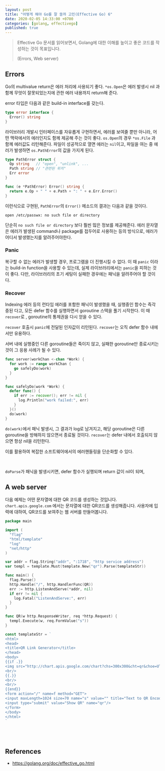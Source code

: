 ```yaml
---
layout: post
title: "어떻게 해야 Go를 잘 쓸까 고민(Effective Go) 6"
date: 2020-02-05 14:33:00 +0700
categories: [golang, effectivego]
published: true
---
```


> Effective Go 문서를 읽어보면서, Golang에 대한 이해를 높이고 좋은 코드를 작성하는 것이 목표입니다.
>
> (Errors, Web server)

## Errors

Go의 multivalue return은 에러 처리에 사용되기 좋다. `*os.Open`은 에러 발생시 nil 과 함께 무엇이 잘못되었는지에 관한 에러 내용까지 return해 준다.

error 타입은 다음과 같은 build-in interface를 갖는다.

```go
type error interface {
  Error() string
}
```

라이브러리 개발시 인터페이스를 자유롭게 구현하면서, 에러를 보여줄 뿐만 아니라, 어떤 맥락에서의 에러인지도 함께 제공해 주는 것이 좋다. `os.Open`의 경우 `*os.File` 과 함께 에러값도 리턴해준다. 파일이 성공적으로 열면 에러는 `nil`이고, 파일을 여는 중 에러가 발생하면 `os.PathError`의 값을 가지게 된다.

```go
type PathError struct {
  Op string   // "open", "unlink", ...
  Path string // "관련된 위치"
  Err error
}

func (e *PathError) Error() string {
  return e.Op + " " + e.Path + ": " + e.Err.Error()
}
```

이런식으로 구현된, `PathError`의 `Error()` 메소드의 결과는 다음과 같을 것이다.

```text
open /etc/passwx: no such file or directory
```

단순히 `no such file or directory` 보다 훨씬 많은 정보를 제공해준다. 에러 문자열은 에러가 발생된 command나 package를 접두어로 사용하는 등의 방식으로, 에러가 어디서 발생했는지를 알려주어야한다.

### Panic

복구할 수 없는 에러가 발생할 경우, 프로그램을 더 진행시킬 수 없다. 이 때 `panic` 이라는 build-in function을 사용할 수 있는데, 실제 라이브러리에서는 `panic`을 피하는 것이 좋다. 다만, 라이브러리의 초기 세팅이 실패한 경우에는 패닉을 알려주어야 할 것이다.

### Recover

Indexing 에러 등의 런타임 에러를 포함한 패닉이 발생했을 때, 실행중인 함수는 즉각 중된 다고, 모든 defer 함수를 실행하면서 goroutine 스택을 풀기 시작한다. 이 때 `recover`로 , goroutine의 통제권을 다시 얻을 수 있다.

`recover` 호출시 `panic`에 전달된 인자값이 리턴된다. `recover`는 오직 defer 함수 내에서만 유용하다.

서버 내에 실행중인 다른 goroutine들은 죽이지 않고, 실패한 goroutine만 종료시키는 것이 그 응용 사례가 될 수 있다.

```go
func server(workChan <-chan *Work) {
  for work := range workChan {
    go safelyDo(work)
  }
}

func safelyDo(work *Work) {
  defer func() {
    if err := recover(); err != nil {
      log.Println("work failed:", err)
    }
  }()
  do(work)
}
```

`do(work)`에서 패닉 발생시, 그 결과가 log로 남겨지고, 해당 goroutine은 다른 goroutine을 방해하지 않으면서 종료될 것이다. `recover`는 defer 내에서 호출되지 않으면 항상 nil을 리턴한다.

이를 활용하여 복잡한 소프트웨어에서의 에러핸들링을 단순화할 수 있다. 

<br/>

`doParse`가 패닉을 발생시키면, defer 함수가 실행되며 return 값이 nil이 되며, 

## A web server

다음 예제는 어떤 문자열에 대한 QR 코드를 생성하는 것입니다. `chart.apis.google.com` 에서는 문자열에 대한 QR코드를 생성해줍니다. 사용자에 입력에 대하여, QR코드를 보여주는 웹 서버를 만들어봅니다.

```go
package main

import (
  "flag"
  "html/template"
  "log"
  "net/http"
)

var addr = flag.String("addr", ":1718", "http service address")
var templ = template.Must(template.New("qr").Parse(templateStr))

func main() {
  flag.Parse()
  http.Handle("/", http.HandlerFunc(QR))
  err := http.ListenAndServe(*addr, nil)
  if err != nil {
    log.Fatal("ListenAndServe:", err)
  }
}

func QR(w http.ResponseWriter, req *http.Request) {
  templ.Execute(w, req.FormValue("s"))
}

const templateStr = `
<html>
<head>
<title>QR Link Generator</title>
</head>
<body>
{{if .}}
<img src="http://chart.apis.google.com/chart?chs=300x300&cht=qr&choe=UTF-8&chl={{.}}" />
<br/>
{{.}}
<br/>
<br/>
{{end}}
<form action="/" name=f method="GET">
<input maxLength=1024 size=70 name="s" value="" title="Text to QR Encode"/>
<input type="submit" value="Show QR" name="qr"/>
</form>
</body>
</html>
`
```

<br/>

<br/>

## References

* https://golang.org/doc/effective_go.html